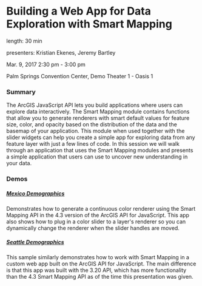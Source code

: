 # Building a Web App for Data Exploration with Smart Mapping

length: 30 min

presenters: Kristian Ekenes, Jeremy Bartley

Mar. 9, 2017 2:30 pm - 3:00 pm

Palm Springs Convention Center, Demo Theater 1 - Oasis 1

### Summary

The ArcGIS JavaScript API lets you build applications where users can explore data interactively. The Smart Mapping module contains functions that allow you to generate renderers with smart default values for feature size, color, and opacity based on the distribution of the data and the basemap of your application. This module when used together with the slider widgets can help you create a simple app for exploring data from any feature layer with just a few lines of code. In this session we will walk through an application that uses the Smart Mapping modules and presents a simple application that users can use to uncover new understanding in your data.


### Demos

##### [Mexico Demographics](http://ekenes.github.io/conferences/ds-2017/smart-mapping/demos/mexico-demographics/)

Demonstrates how to generate a continuous color renderer using the Smart Mapping API in the 4.3 version of the ArcGIS API for JavaScript. This app also shows how to plug in a color slider to a layer's renderer so you can dynamically change the renderer when the slider handles are moved.

##### [Seattle Demographics](http://ekenes.github.io/conferences/ds-2017/smart-mapping/demos/seattle-demographics/)

This sample similarly demonstrates how to work with Smart Mapping in a custom web app built on the ArcGIS API for JavaScript. The main difference is that this app was built with the 3.20 API, which has more functionality than the 4.3 Smart Mapping API as of the time this presentation was given.